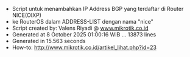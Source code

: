 - Script untuk menambahkan IP Address BGP yang terdaftar di Router NICE(OIXP)
- ke RouterOS dalam ADDRESS-LIST dengan nama "nice"
- Script created by: Valens Riyadi @ www.mikrotik.co.id
- Generated at 8 October 2025 01:00:16 WIB ... 13873 lines
- Generated in 15.563 seconds
- How-to: http://www.mikrotik.co.id/artikel_lihat.php?id=23
